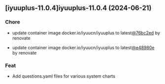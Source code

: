 

## [iyuuplus-11.0.4]iyuuplus-11.0.4 (2024-06-21)

### Chore



- update container image docker.io/iyuucn/iyuuplus to latest[@76bc2ed](https://github.com/76bc2ed) by renovate

- update container image docker.io/iyuucn/iyuuplus to latest[@e48980e](https://github.com/e48980e) by renovate

### Feat



- Add questions.yaml files for various system charts